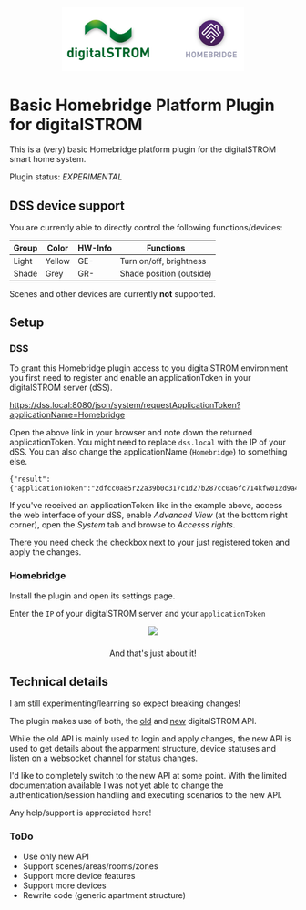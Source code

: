 
<p align="center">

<img src="https://github.com/pa-nic/homebridge-digitalSTROM/blob/main/images/logo.png" width="320">

</p>

# Basic Homebridge Platform Plugin for digitalSTROM

This is a (very) basic Homebridge platform plugin for the digitalSTROM smart home system.

Plugin status: *EXPERIMENTAL*

## DSS device support

You are currently able to directly control the following functions/devices:

| Group| Color | HW-Info | Functions | 
| --- | --- | --- | --- |
| Light | Yellow | GE- | Turn on/off, brightness |
| Shade | Grey | GR- | Shade position (outside) |

Scenes and other devices are currently **not** supported.

## Setup

### DSS

To grant this Homebridge plugin access to you digitalSTROM environment you first need to register and enable an applicationToken in your digitalSTROM server (dSS).
 
https://dss.local:8080/json/system/requestApplicationToken?applicationName=Homebridge

Open the above link in your browser and note down the returned applicationToken.
You might need to replace `dss.local` with the IP of your dSS. You can also change the applicationName (`Homebridge`) to something else.

````
{"result":{"applicationToken":"2dfcc0a85r22a39b0c317c1d27b287cc0a6fc714kfw012d9a4d557f3b36efbf13"},"ok":true}
`````

If you've received an applicationToken like in the example above, access the web interface of your dSS, enable *Advanced View* (at the bottom right corner), open the *System* tab and browse to *Accesss rights*.

There you need check the checkbox next to your just registered token and apply the changes.

### Homebridge

Install the plugin and open its settings page. 

Enter the `IP` of your digitalSTROM server and your `applicationToken`

<p align="center">

<img src="https://github.com/pa-nic/homebridge-digitalSTROM/blob/main/images/settings.png" width="480">

</p>

<p align="center" style="margin-top:20px">And that's just about it!</p>

## Technical details

I am still experimenting/learning so expect breaking changes!

The plugin makes use of both, the [old](https://developer.digitalstrom.org/Architecture/dss-json.pdf) and [new](https://developer.digitalstrom.org/api/#overview--apartment-status) digitalSTROM API.

While the old API is mainly used to login and apply changes, the new API is used to get details about the apparment structure, device statuses and listen on a websocket channel for status changes. 

I'd like to completely switch to the new API at some point. With the limited documentation available I was not yet able to change the authentication/session handling and executing scenarios to the new API.

Any help/support is appreciated here!

### ToDo

* Use only new API
* Support scenes/areas/rooms/zones
* Support more device features
* Support more devices
* Rewrite code (generic apartment structure)


